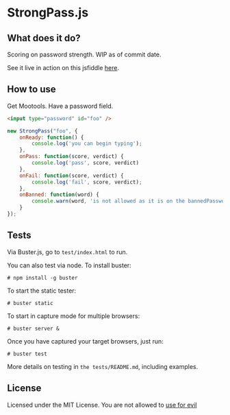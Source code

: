 StrongPass.js
==============


What does it do?
----------------

Scoring on password strength. WIP as of commit date.

See it live in action on this jsfiddle [here](http://jsfiddle.net/dimitar/n8Dza/).


How to use
----------

Get Mootools. Have a password field.

```html
<input type="password" id="foo" />
```

```javascript
new StrongPass("foo", {
    onReady: function() {
        console.log('you can begin typing');
    },
    onPass: function(score, verdict) {
        console.log('pass', score, verdict)
    },
    onFail: function(score, verdict) {
        console.log('fail', score, verdict);
    },
    onBanned: function(word) {
        console.warn(word, 'is not allowed as it is on the bannedPasswords list');
    }
});

```


Tests
-----

Via Buster.js, go to `test/index.html` to run.

You can also test via node. To install buster:

    # npm install -g buster
    
To start the static tester:    
    
    # buster static
    
To start in capture mode for multiple browsers:

    # buster server &

Once you have captured your target browsers, just run:

    # buster test

More details on testing in `the tests/README.md`, including examples.

License
-------

Licensed under the MIT License. You are not allowed to [use for evil](http://www.youtube.com/watch?v=-hCimLnIsDA)